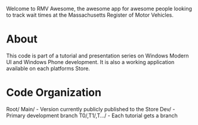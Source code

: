 Welcome to RMV Awesome, the awesome app for awesome people looking 
to track wait times at the Massachusetts Register of Motor Vehicles. 

About
=====
This code is part of a tutorial and presentation series on Windows Modern UI and Windows Phone development. It is also a working application available on each platforms Store. 

Code Organization
====
Root/
    Main/       - Version currently publicly published to the Store
    Dev/        - Primary development branch
    T0/,T1/,T…/ - Each tutorial gets a branch
    

